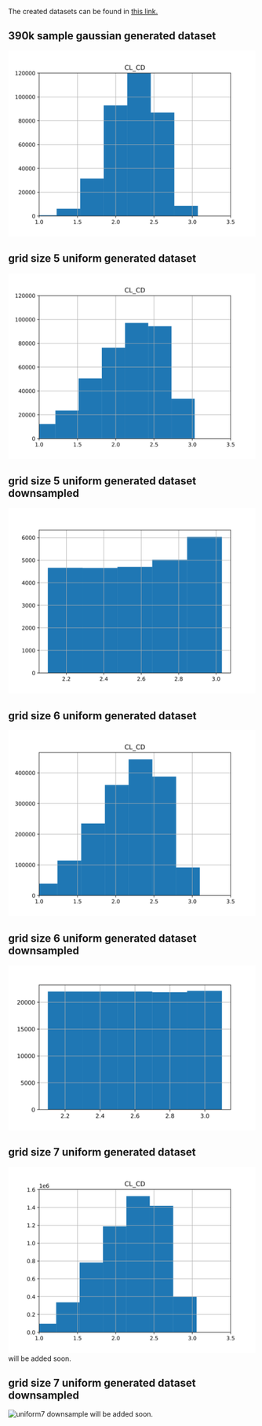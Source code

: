 The created datasets can be found in [this link.](https://drive.google.com/drive/folders/1giPf-ObGBRs5VrpVfjaEJ05oiv5svsFQ?usp=sharing)

## 390k sample gaussian generated dataset
![gaussian](datasets5/hist_gaussian.svg)
## grid size 5 uniform generated dataset
![uniform5](datasets5/hist_uniform.svg)
## grid size 5 uniform generated dataset downsampled
![uniform5 downsample](datasets5/hist_uniform_downsampled.svg)
## grid size 6 uniform generated dataset
![uniform6](datasets6/hist_uniform.svg)
## grid size 6 uniform generated dataset downsampled
![uniform6 downsample](datasets6/hist_0.2bin_downsampled.svg)
## grid size 7 uniform generated dataset
![uniform7](datasets7/hist_uniform.svg) will be added soon.
## grid size 7 uniform generated dataset downsampled
![uniform7 downsample](datasets7/hist_0.2bin_downsampled.svg) will be added soon.